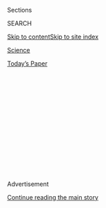 <div id="app">

<div>

<div>

<div>

<div class="NYTAppHideMasthead css-1q2w90k e1suatyy0">

<div class="section css-ui9rw0 e1suatyy2">

<div class="css-eph4ug er09x8g0">

<div class="css-6n7j50">

</div>

<span class="css-1dv1kvn">Sections</span>

<div class="css-10488qs">

<span class="css-1dv1kvn">SEARCH</span>

</div>

[Skip to content](#site-content)[Skip to site
index](#site-index)

</div>

<div id="masthead-section-label" class="css-1wr3we4 eaxe0e00">

[Science](https://www.nytimes.com/section/science)

</div>

<div class="css-10698na e1huz5gh0">

</div>

</div>

<div id="masthead-bar-one" class="section hasLinks css-15hmgas e1csuq9d3">

<div class="css-uqyvli e1csuq9d0">

</div>

<div class="css-1uqjmks e1csuq9d1">

</div>

<div class="css-9e9ivx">

[](https://myaccount.nytimes.com/auth/login?response_type=cookie&client_id=vi)

</div>

<div class="css-1bvtpon e1csuq9d2">

[Today’s
Paper](https://www.nytimes.com/section/todayspaper)

</div>

</div>

</div>

</div>

<div data-aria-hidden="false">

<div id="site-content" data-role="main">

<div>

<div class="css-1aor85t" style="opacity:0.000000001;z-index:-1;visibility:hidden">

<div class="css-1hqnpie">

<div class="css-epjblv">

<span class="css-17xtcya">[Science](/section/science)</span><span class="css-x15j1o">|</span><span class="css-fwqvlz">How
the Ultimate Live-in Boyfriend Evolved His Way Around
Rejection</span>

</div>

<div class="css-k008qs">

<div class="css-1iwv8en">

<span class="css-18z7m18"></span>

<div>

</div>

</div>

<span class="css-1n6z4y">https://nyti.ms/2PbWFy0</span>

<div class="css-1705lsu">

<div class="css-4xjgmj">

<div class="css-4skfbu" data-role="toolbar" data-aria-label="Social Media Share buttons, Save button, and Comments Panel with current comment count" data-testid="share-tools">

  - 
  - 
  - 
  - 
    
    <div class="css-6n7j50">
    
    </div>

  - 

</div>

</div>

</div>

</div>

</div>

</div>

<div id="NYT_TOP_BANNER_REGION" class="css-13pd83m">

</div>

<div id="top-wrapper" class="css-1sy8kpn">

<div id="top-slug" class="css-l9onyx">

Advertisement

</div>

[Continue reading the main
story](#after-top)

<div class="ad top-wrapper" style="text-align:center;height:100%;display:block;min-height:250px">

<div id="top" class="place-ad" data-position="top" data-size-key="top">

</div>

</div>

<div id="after-top">

</div>

</div>

<div>

<div id="sponsor-wrapper" class="css-1hyfx7x">

<div id="sponsor-slug" class="css-19vbshk">

Supported by

</div>

[Continue reading the main
story](#after-sponsor)

<div id="sponsor" class="ad sponsor-wrapper" style="text-align:center;height:100%;display:block">

</div>

<div id="after-sponsor">

</div>

</div>

<div class="css-186x18t">

</div>

<div class="css-1vkm6nb ehdk2mb0">

# How the Ultimate Live-in Boyfriend Evolved His Way Around Rejection

</div>

Commingling tissues and blood would normally prompt a massive immune
response. These deep sea lovers found a workaround.

<div class="css-79elbk" data-testid="photoviewer-wrapper">

<div class="css-z3e15g" data-testid="photoviewer-wrapper-hidden">

</div>

<div class="css-1a48zt4 ehw59r15" data-testid="photoviewer-children">

![<span class="css-16f3y1r e13ogyst0" data-aria-hidden="true">A female
Humpback anglerfish with a parasitic male attached to her
belly.</span><span class="css-cnj6d5 e1z0qqy90" itemprop="copyrightHolder"><span class="css-1ly73wi e1tej78p0">Credit...</span><span><span>Edith
A.
Widder</span></span></span>](https://static01.nyt.com/images/2020/07/30/science/30TB-ANGLERFISH1/30TB-ANGLERFISH1-articleLarge.jpg?quality=75&auto=webp&disable=upscale)

</div>

</div>

<div class="css-18e8msd">

<div class="css-vp77d3 epjyd6m0">

<div class="css-1baulvz">

By [<span class="css-1baulvz last-byline" itemprop="name">Katherine J.
Wu</span>](https://www.nytimes.com/by/katherine-j--wu)

</div>

</div>

  - July 30,
    2020

  - 
    
    <div class="css-4xjgmj">
    
    <div class="css-d8bdto" data-role="toolbar" data-aria-label="Social Media Share buttons, Save button, and Comments Panel with current comment count" data-testid="share-tools">
    
      - 
      - 
      - 
      - 
        
        <div class="css-6n7j50">
        
        </div>
    
      - 
    
    </div>
    
    </div>

</div>

</div>

<div class="section meteredContent css-1r7ky0e" name="articleBody" itemprop="articleBody">

<div class="css-1fanzo5 StoryBodyCompanionColumn">

<div class="css-53u6y8">

In a biopic about the mating rituals of
[anglerfish](https://www.nytimes.com/2019/07/29/science/anglerfish-bioluminescence-deep-sea.html),
it’s unclear what would earn the film its R-rating: the sex or the
violence.

Born into an inky deep sea world, the males of certain anglerfish
species exist solely to sniff out their mates. Upon locating his lady
(who might be up to 60 times his size), the male will nip at her belly.
His mouth then dissolves in a sludge of chemicals that physically fuse
him to his bioluminescent bride, forever commingling his blood and
tissues with hers.

This grotesque ritual, called sexual parasitism, looks just as bizarre
as it sounds. To an immunologist, though, the aesthetics of this macabre
form of unholy matrimony aren’t actually the weirdest part.

Two genetically distinct animals, no matter how much in love, shouldn’t
be able to merge their flesh without serious consequences, said Dr.
Thomas Boehm of the Max Planck Institute of Immunobiology and
Epigenetics. It’s the same reason that transplanted organs often get
rejected by a recipient’s body: Vertebrate immune systems are built to
wage war on any foreign matter.

</div>

</div>

<div class="css-1fanzo5 StoryBodyCompanionColumn">

<div class="css-53u6y8">

And yet, some male anglerfish are full-time grafts — the ultimate
live-in boyfriends. “It really is a mysterious phenomenon,” Dr. Boehm
said.

With the help of modern genetic sequencing, Dr. Boehm and his colleagues
may have solved this deep sea dilemma. Anglerfish have largely
jettisoned a branch of the immune system that’s been a fixture of
vertebrate bodies for the last [500 million
years](https://www.ncbi.nlm.nih.gov/pmc/articles/PMC3805090/), they
report in [a study published Thursday in
Science](https://science.sciencemag.org/lookup/doi/10.1126/science.aaz9445).
The adaptation may help the clingiest of couples stick together.

It’s a substantial sacrifice to make, even for sex: Similar changes
would be lethal for humans — and no other animals have yet been
documented doing the same.

“This is some of the cooler science I’ve read in a while,” said Jesyka
Meléndez Rosa, an evolutionary biologist and expert in the genetics of
the immune system at the University of Puerto Rico who wasn’t involved
in the study. “It just goes to show, nothing is sacred.”

Anglerfish have good reason to [resort to extreme
evolution](https://www.nytimes.com/2020/07/16/science/ultra-black-fish.html).
Thousands of feet below the surface of the sea, where the sun’s rays
don’t shine, both food and friends are scarce. Many males never
actually manage to find a female. “So if they do meet up, what better
thing to do than to bite and hold and stay that way?” said Theodore
Pietsch, an evolutionary biologist at the University of Washington and
an author on the study.

</div>

</div>

<div class="css-1fanzo5 StoryBodyCompanionColumn">

<div class="css-53u6y8">

That’s probably why sexual parasitism has supposedly
[evolved](https://pubmed.ncbi.nlm.nih.gov/20178642/) [multiple
times](https://bioone.org/journals/copeia/volume-2007/issue-1/0045-8511\(2007\)7%5b1%3aPRODAO%5d2.0.CO%3b2/Phylogenetic-Relationships-of-Deep-sea-Anglerfishes-of-the-Suborder-Ceratioidei/10.1643/0045-8511\(2007\)7%5B1:PRODAO%5D2.0.CO;2.short)
across the anglerfish family tree. In some cases, the attachments are
temporary — the boys hop on and off as they please. In others, though,
the males become permanent fixtures on the females.

These longer-lasting hookups come with a price. After males glom onto
their girls, their innards rapidly atrophy until little more is left
than a bulbous pair of testes, fringed with gills, protruding from the
female’s flank like a sperm-filled saddlebag. “There’s basically no
integrity at this point,” Dr. Pietsch said.

</div>

</div>

<div class="css-79elbk" data-testid="photoviewer-wrapper">

<div class="css-z3e15g" data-testid="photoviewer-wrapper-hidden">

</div>

<div class="css-1a48zt4 ehw59r15" data-testid="photoviewer-children">

![<span class="css-16f3y1r e13ogyst0" data-aria-hidden="true">A female
Photocorynus spiniceps, a type of anglerfish, with her mate fused to her
back.</span><span class="css-cnj6d5 e1z0qqy90" itemprop="copyrightHolder"><span class="css-1ly73wi e1tej78p0">Credit...</span><span>Theodore
W. Pietsch/University of
Washington</span></span>](https://static01.nyt.com/images/2020/07/30/science/30TB-ANGLERFISH2/merlin_175072869_4710cf62-0fb5-4381-a810-f180c12e4842-articleLarge.jpg?quality=75&auto=webp&disable=upscale)

</div>

</div>

<div class="css-1fanzo5 StoryBodyCompanionColumn">

<div class="css-53u6y8">

In the most extreme version of this trait, females of some species will
host up to eight male consorts at a time.

To figure out how the fish tissues tolerate each other, the researchers
sequenced the genes of 10 types of anglerfishes. They found that two of
the most decorated species, where females sported entourages of males,
had lost their ability to produce functional antibodies and T cells —
two types of immune system sentinels that greatly underpin the body’s
ability to distinguish its own cells from unfamiliar ones, and
annihilate inbound threats.

That strategy comes in handy when animals must contend with germs or
cancerous cells, said Zuri Sullivan, an immunologist at Yale University
who wasn’t involved in the study. The so-called adaptive immune system,
to which antibodies and T cells belong, also [helps the body remember
past encounters with
pathogens](https://www.nytimes.com/2019/10/31/health/measles-vaccine-immune-system.html)
so they can be vanquished again. “It provides this huge benefit,” Ms.
Sullivan said. “It’s a big thing to lose.”

Similar genetic changes were present in anglerfish that melded
monogamously, though to a lesser degree. These more faithful fish still
had genes that allowed them to manufacture a limited selection of
disease-fighting antibodies, for instance.

</div>

</div>

<div class="css-1fanzo5 StoryBodyCompanionColumn">

<div class="css-53u6y8">

Least altered of all were the ephemeral attachers, who seem to have
retained the genes for T cells and a blunted antibody response. In
general, the less durable the bond, the more intact the immune system,
Dr. Boehm said. That pattern makes sense: Short-lived flings between
partners can withstand some tissue rejection, but the stakes are far
higher when a relationship is for keeps.

Dr. Boehm said the data so far point to the possibility that
deterioration of anglerfish immunity preceded the rise of sexual
parasitism. But figuring out the order of these events is really “a
chicken or egg situation,” Dr. Meléndez Rosa said.

The researchers also don’t yet know how anglerfish manage to ward off
infections. But there’s more to the immune system than antibodies and T
cells; perhaps other members of this complex cavalry have risen in the
ranks to compensate, Ms. Sullivan said. “Clearly, these animals are
doing fine,” she said.

Finding these answers will likely require finding more rare deep sea
anglerfish. It took several years to amass 31 specimens with enough DNA
to analyze, Dr. Boehm said. But the researchers are up for the
challenge.

“We are not quite sure what lessons the anglerfish will teach us,” Dr.
Boehm said. “But we know they have done something really incredible.”

</div>

</div>

<div>

</div>

</div>

<div>

</div>

<div>

</div>

<div>

</div>

<div>

<div id="bottom-wrapper" class="css-1ede5it">

<div id="bottom-slug" class="css-l9onyx">

Advertisement

</div>

[Continue reading the main
story](#after-bottom)

<div id="bottom" class="ad bottom-wrapper" style="text-align:center;height:100%;display:block;min-height:90px">

</div>

<div id="after-bottom">

</div>

</div>

</div>

</div>

</div>

## Site Index

<div>

</div>

## Site Information Navigation

  - [© <span>2020</span> <span>The New York Times
    Company</span>](https://help.nytimes.com/hc/en-us/articles/115014792127-Copyright-notice)

<!-- end list -->

  - [NYTCo](https://www.nytco.com/)
  - [Contact
    Us](https://help.nytimes.com/hc/en-us/articles/115015385887-Contact-Us)
  - [Work with us](https://www.nytco.com/careers/)
  - [Advertise](https://nytmediakit.com/)
  - [T Brand Studio](http://www.tbrandstudio.com/)
  - [Your Ad
    Choices](https://www.nytimes.com/privacy/cookie-policy#how-do-i-manage-trackers)
  - [Privacy](https://www.nytimes.com/privacy)
  - [Terms of
    Service](https://help.nytimes.com/hc/en-us/articles/115014893428-Terms-of-service)
  - [Terms of
    Sale](https://help.nytimes.com/hc/en-us/articles/115014893968-Terms-of-sale)
  - [Site
    Map](https://spiderbites.nytimes.com)
  - [Help](https://help.nytimes.com/hc/en-us)
  - [Subscriptions](https://www.nytimes.com/subscription?campaignId=37WXW)

</div>

</div>

</div>

</div>
